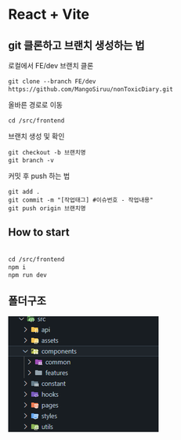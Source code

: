 # React + Vite

## git 클론하고 브랜치 생성하는 법

로컬에서 FE/dev 브랜치 클론

```
git clone --branch FE/dev https://github.com/MangoSiruu/nonToxicDiary.git
```

올바른 경로로 이동

```
cd /src/frontend
```

브랜치 생성 및 확인

```
git checkout -b 브랜치명
git branch -v
```

커밋 후 push 하는 법

```
git add .
git commit -m "[작업태그] #이슈번호 - 작업내용"
git push origin 브랜치명
```

## How to start

```

cd /src/frontend
npm i
npm run dev

```

## 폴더구조

![alt text](image-1.png)
